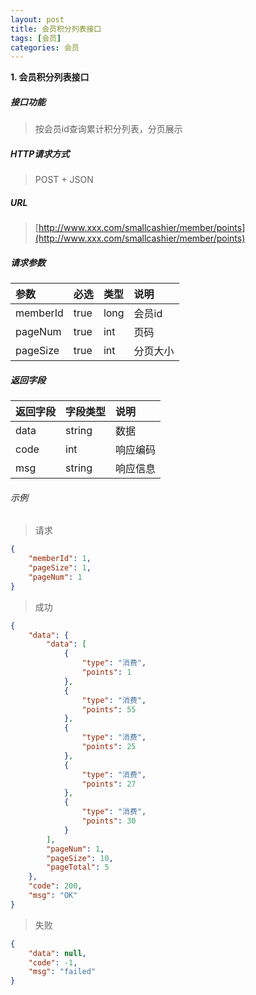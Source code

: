 ```yaml
---
layout: post
title: 会员积分列表接口
tags: [会员]
categories: 会员 
---
```


**1\. 会员积分列表接口**

##### 接口功能
> 按会员id查询累计积分列表，分页展示

##### HTTP请求方式
> POST + JSON

##### URL
> [http://www.xxx.com/smallcashier/member/points](http://www.xxx.com/smallcashier/member/points)

##### 请求参数

|参数|必选|类型|说明|
|:---|:---|:---|:---|
|memberId|true|long|会员id|
|pageNum|true|int|页码|
|pageSize|true|int|分页大小|

##### 返回字段

|返回字段|字段类型|说明|
|:---|:---|:---|
|data|string|数据|
|code|int|响应编码|
|msg|string|响应信息|


###### 示例
> 请求
``` json
{
	"memberId": 1,
	"pageSize": 1,
	"pageNum": 1
}
```
> 成功
``` json
{
    "data": {
        "data": [
            {
                "type": "消费",
                "points": 1
            },
            {
                "type": "消费",
                "points": 55
            },
            {
                "type": "消费",
                "points": 25
            },
            {
                "type": "消费",
                "points": 27
            },
            {
                "type": "消费",
                "points": 30
            }
        ],
        "pageNum": 1,
        "pageSize": 10,
        "pageTotal": 5
    },
    "code": 200,
    "msg": "OK"
}
```
> 失败
``` json
{
    "data": null,
    "code": -1,
    "msg": "failed"
}
```